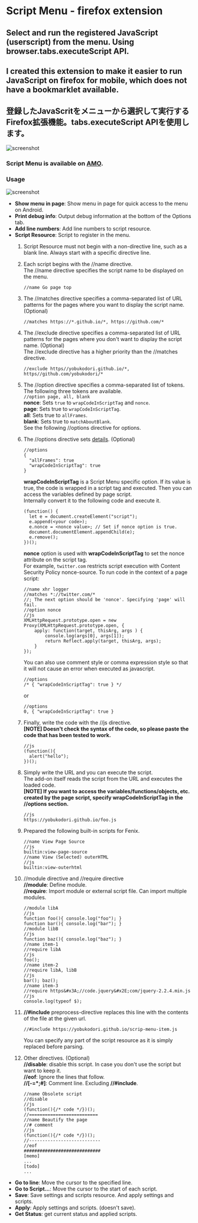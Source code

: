 # Script Menu - firefox extension
## Select and run the registered JavaScript (userscript) from the menu. Using browser.tabs.executeScript API.
## I created this extension to make it easier to run JavaScript on firefox for mobile, which does not have a bookmarklet available.
## 登録したJavaScritをメニューから選択して実行するFirefox拡張機能。tabs.executeScript APIを使用します。
![screenshot](https://yobukodori.github.io/freedom/image/script-menu-screenshot-pc-menu.jpg)
### Script Menu is available on [AMO](https://addons.mozilla.org/firefox/addon/script-menu/).
### Usage
![screenshot](https://user-images.githubusercontent.com/32874862/229290932-3442accc-0401-478d-b818-2adc538c2bda.jpg)
- **Show menu in page**:  Show menu in page for quick access to the menu on Android.    
- **Print debug info**:  Output debug information at the bottom of the Options tab.  
- **Add line numbers**:  Add line numbers to script resource.  
- **Script Resource**: Script to register in the menu.    
  1. Script Resource must not begin with a non-directive line, such as a blank line. Always start with a specific directive line.  
  1. Each script begins with the //name directive.  
The //name directive specifies the script name to be displayed on the menu.  
        ```
        //name Go page top
        ```
  1. The //matches directive specifies a comma-separated list of URL patterns for the pages where you want to display the script name. (Optional)  
        ```
        //matches https://*.github.io/*, https://github.com/*
        ```
  1. The //exclude directive specifies a comma-separated list of URL patterns for the pages where you don't want to display the script name. (Optional)  
  The //exclude directive has a higher priority than the //matches directive.  
        ```
        //exclude https//yobukodori.github.io/*, https//github.com/yobukodori/*
        ```
  1. The //option directive specifies a comma-separated list of tokens. The following three tokens are available.  
    `//option page, all, blank`  
     **nonce**: Sets `true` to `wrapCodeInScriptTag` and `nonce`.  
     **page**: Sets true to `wrapCodeInScriptTag`.  
     **all**: Sets true to `allFrames`.  
     **blank**: Sets true to `matchAboutBlank`.  
    See the following //options directive for options.  
  1. The //options directive sets [details](https://developer.mozilla.org/docs/Mozilla/Add-ons/WebExtensions/API/tabs/executeScript). (Optional)  
        ```
        //options  
        {  
          "allFrames": true  
		  "wrapCodeInScriptTag": true  
        }
        ```
        **wrapCodeInScriptTag** is a Script Menu specific option. If its value is true, the code is wrapped in a script tag and executed. Then you can access the variables defined by page script.  
Internally convert it to the following code and execute it.  
        ```
        (function() {  
          let e = document.createElement("script");
          e.append(<your code>);
          e.nonce = <nonce value>; // Set if nonce option is true.
          document.documentElement.appendChild(e); 
          e.remove();
        })();  
        ```
        **nonce** option is used with **wrapCodeInScriptTag** to set the nonce attribute on the script tag.  
		For example, `twitter.com` restricts script execution with Content Security Policy nonce-source. To run code in the context of a page script:  
        ```
        //name xhr logger
        //matches *://twitter.com/*
        //; The next option should be 'nonce'. Specifying 'page' will fail.
        //option nonce
        //js
        XMLHttpRequest.prototype.open = new Proxy(XMLHttpRequest.prototype.open, {
            apply: function(target, thisArg, args ) {
                console.log(args[0], args[1]);
                return Reflect.apply(target, thisArg, args);
            }
        });
        ```
        You can also use comment style or comma expression style so that it will not cause an error when executed as javascript.
        ```
        //options  
        /* { "wrapCodeInScriptTag": true } */  
        ```
        or
        ```
        //options  
        0, { "wrapCodeInScriptTag": true }
        ```
  1. Finally, write the code with the //js directive.  
  **[NOTE] Doesn't check the syntax of the code, so please paste the code that has been tested to work.**  
        ```
        //js  
        (function(){
          alert("hello");
        })();
        ```
  1. Simply write the URL and you can execute the script.  
  The add-on itself reads the script from the URL and executes the loaded code.  
  **[NOTE] If you want to access the variables/functions/objects, etc. created by the page script, specify wrapCodeInScriptTag in the //options section.**  
        ```
        //js  
        https://yobukodori.github.io/foo.js  
        ```
  1. Prepared the following built-in scripts for Fenix.  
        ```
        //name View Page Source    
        //js  
        builtin:view-page-source  
        //name View (Selected) outerHTML
        //js  
        builtin:view-outerhtml
        ```
  1. //module directive and //require directive  
  **//module**: Define module.  
  **//require**: Import module or external script file. Can import multiple modules.    
        ```
		//module libA
		//js
		function foo(){ console.log("foo"); }
		function bar(){ console.log("bar"); }
		//module libB
		//js
		function baz(){ console.log("baz"); }
		//name item-1
		//require libA
		//js
		foo();
		//name item-2
		//require libA, libB
		//js
		bar(); baz();
		//name item-3
		//require https&#x3A;//code.jquery&#x2E;com/jquery-2.2.4.min.js
		//js
		console.log(typeof $);
        ```
  1. **//#include** preprocess-directive replaces this line with the contents of the file at the given url.
        ```
        //#include https://yobukodori.github.io/scrip-menu-item.js
        ```
        You can specify any part of the script resource as it is simply replaced before parsing.  
        
  1. Other directives. (Optional)  
  **//disable**: disable this script. In case you don't use the script but want to keep it.  
  **//eof**: Ignore the lines that follow.    
  **//[-=*;#]**: Comment line. Excluding **//#include**.   
        ```
        //name Obsolete script
        //disable
        //js
        (function(){/* code */})();
        //==========================
        //name Beautify the page
        //# comment
        //js
        (function(){/* code */})();
        //---------------------------
        //eof
        #############################
        [memo]
        ...
        [todo]
        ...
        ```
- **Go to line**: Move the cursor to the specified line.
- **Go to Script...**: Move the cursor to the start of each script.
- **Save**: Save settings and scripts resource. And apply settings and scripts.
- **Apply**: Apply settings and scripts. (doesn't save).
- **Get Status**: get current status and applied scripts.
